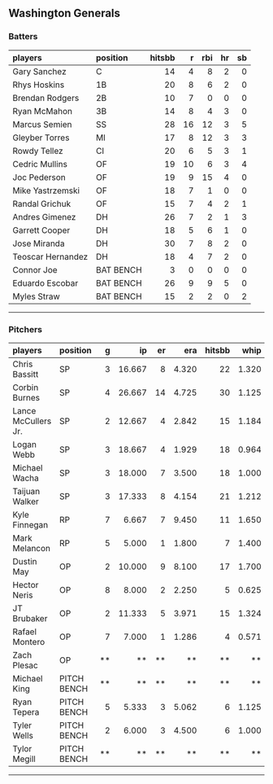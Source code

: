 ## Washington Generals

### Batters

 
|players           |position  | hitsbb|  r| rbi| hr| sb| 
|:-----------------|:---------|------:|--:|---:|--:|--:| 
|Gary Sanchez      |C         |     14|  4|   8|  2|  0| 
|Rhys Hoskins      |1B        |     20|  8|   6|  2|  0| 
|Brendan Rodgers   |2B        |     10|  7|   0|  0|  0| 
|Ryan McMahon      |3B        |     14|  8|   4|  3|  0| 
|Marcus Semien     |SS        |     28| 16|  12|  3|  5| 
|Gleyber Torres    |MI        |     17|  8|  12|  3|  3| 
|Rowdy Tellez      |CI        |     20|  6|   5|  3|  1| 
|Cedric Mullins    |OF        |     19| 10|   6|  3|  4| 
|Joc Pederson      |OF        |     19|  9|  15|  4|  0| 
|Mike Yastrzemski  |OF        |     18|  7|   1|  0|  0| 
|Randal Grichuk    |OF        |     15|  7|   4|  2|  1| 
|Andres Gimenez    |DH        |     26|  7|   2|  1|  3| 
|Garrett Cooper    |DH        |     18|  5|   6|  1|  0| 
|Jose Miranda      |DH        |     30|  7|   8|  2|  0| 
|Teoscar Hernandez |DH        |     18|  4|   7|  2|  0| 
|Connor Joe        |BAT BENCH |      3|  0|   0|  0|  0| 
|Eduardo Escobar   |BAT BENCH |     26|  9|   9|  5|  0| 
|Myles Straw       |BAT BENCH |     15|  2|   2|  0|  2| 


* * *

### Pitchers

 
|players             |position    |  g|     ip| er|   era| hitsbb|  whip| so|  w| sv| 
|:-------------------|:-----------|--:|------:|--:|-----:|------:|-----:|--:|--:|--:| 
|Chris Bassitt       |SP          |  3| 16.667|  8| 4.320|     22| 1.320| 16|  2|  0| 
|Corbin Burnes       |SP          |  4| 26.667| 14| 4.725|     30| 1.125| 29|  1|  0| 
|Lance McCullers Jr. |SP          |  2| 12.667|  4| 2.842|     15| 1.184| 13|  2|  0| 
|Logan Webb          |SP          |  3| 18.667|  4| 1.929|     18| 0.964| 19|  2|  0| 
|Michael Wacha       |SP          |  3| 18.000|  7| 3.500|     18| 1.000| 19|  2|  0| 
|Taijuan Walker      |SP          |  3| 17.333|  8| 4.154|     21| 1.212| 18|  1|  0| 
|Kyle Finnegan       |RP          |  7|  6.667|  7| 9.450|     11| 1.650|  6|  0|  1| 
|Mark Melancon       |RP          |  5|  5.000|  1| 1.800|      7| 1.400|  4|  0|  0| 
|Dustin May          |OP          |  2| 10.000|  9| 8.100|     17| 1.700|  8|  0|  0| 
|Hector Neris        |OP          |  8|  8.000|  2| 2.250|      5| 0.625| 13|  1|  1| 
|JT Brubaker         |OP          |  2| 11.333|  5| 3.971|     15| 1.324|  8|  0|  0| 
|Rafael Montero      |OP          |  7|  7.000|  1| 1.286|      4| 0.571|  7|  0|  4| 
|Zach Plesac         |OP          | **|     **| **|    **|     **|    **| **| **| **| 
|Michael King        |PITCH BENCH | **|     **| **|    **|     **|    **| **| **| **| 
|Ryan Tepera         |PITCH BENCH |  5|  5.333|  3| 5.062|      6| 1.125|  5|  2|  0| 
|Tyler Wells         |PITCH BENCH |  2|  6.000|  3| 4.500|      6| 1.000|  5|  0|  0| 
|Tylor Megill        |PITCH BENCH | **|     **| **|    **|     **|    **| **| **| **| 


* * *


